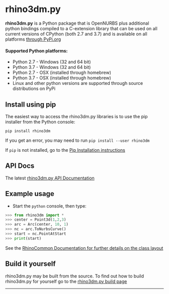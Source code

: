 # rhino3dm.py
**rhino3dm.py** is a Python package that is OpenNURBS plus additional python bindings compiled to a C-extension library that can be used on all current versions of CPython (both 2.7 and 3.7) and is available on all platforms [through PyPi.org](https://pypi.org/project/rhino3dm/)

#### Supported Python platforms:

- Python 2.7 - Windows (32 and 64 bit)
- Python 3.7 - Windows (32 and 64 bit)
- Python 2.7 - OSX (installed through homebrew)
- Python 3.7 - OSX (installed through homebrew)
- Linux and other python versions are supported through source distributions on PyPi

## Install using pip
The easiest way to access the rhino3dm.py libraries is to use the pip installer from the Python console:

`pip install rhino3dm`  

If you get an error, you may need to run `pip install --user rhino3dm`

If `pip` is not installed, go to the [Pip Installation instructions](https://pip.pypa.io/en/latest/installing/)

## API Docs
The latest [rhino3dm.py API Documentation](https://mcneel.github.io/rhino3dm/python/api/index.html)

## Example usage

* Start the `python` console, then type:
```python
>>> from rhino3dm import *
>>> center = Point3d(1,2,3)
>>> arc = Arc(center, 10, 1)
>>> nc = arc.ToNurbsCurve()
>>> start = nc.PointAtStart
>>> print(start)
```

See the [RhinoCommon Documentation for further details on the class layout](https://developer.rhino3d.com/guides/rhinocommon/)

## Build it yourself

rhino3dm.py may be built from the source.  To find out how to build rhino3dm.py for yourself go to the [rhino3dm.py build page](docs/python/RHINO3DM-BUILD.PY.md)

---
